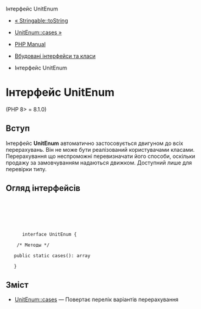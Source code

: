 Інтерфейс UnitEnum

-   [« Stringable::toString](stringable.tostring.html)
    
-   [UnitEnum::cases »](unitenum.cases.html)
    
-   [PHP Manual](index.html)
    
-   [Вбудовані інтерфейси та класи](reserved.interfaces.html)
    
-   Інтерфейс UnitEnum
    

# Інтерфейс UnitEnum

(PHP 8> = 8.1.0)

## Вступ

Інтерфейс **UnitEnum** автоматично застосовується двигуном до всіх перерахувань. Він не може бути реалізований користувачами класами. Перерахування що неспроможні перевизначати його способи, оскільки продажу за замовчуванням надаються движком. Доступний лише для перевірки типу.

## Огляд інтерфейсів

```classsynopsis

     
    

    
     
      interface UnitEnum {

    /* Методы */
    
   public static cases(): array

   }
```

## Зміст

-   [UnitEnum::cases](unitenum.cases.html) — Повертає перелік варіантів перерахування